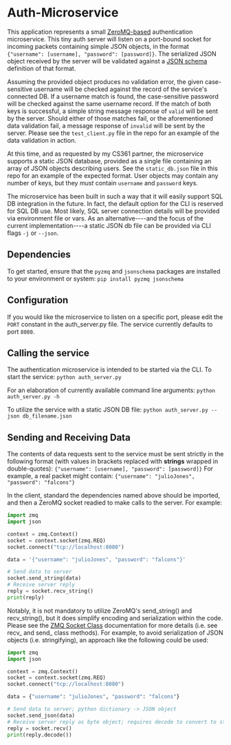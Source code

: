 # Auth-Microservice
This application represents a small [ZeroMQ-based](https://zeromq.org/) authentication microservice. This tiny auth server will listen on a port-bound socket for incoming packets containing simple JSON objects, in the format `{"username": [username], "password": [password]}`. The serialized JSON object received by the server will be validated against a [JSON schema](https://json-schema.org/understanding-json-schema/about.html) definition of that format. 

Assuming the provided object produces no validation error, the given case-sensitive username will be checked against the record of the service's connected DB. If a username match is found, the case-sensitive password will be checked against the same username record. If the match of both keys is successful, a simple string message response of `valid` will be sent by the server. Should either of those matches fail, or the aforementioned data validation fail, a message response of `invalid` will be sent by the server. Please see the `test_client.py` file in the repo for an example of the data validation in action. 

At this time, and as requested by my CS361 partner, the microservice supports a static JSON database, provided as a single file containing an array of JSON objects describing users. See the `static_db.json` file in this repo for an example of the expected format. User objects may contain any number of keys, but they *must* contain `username` and `password` keys. 

The microservice has been built in such a way that it will easily support SQL DB integration in the future. In fact, the default option for the CLI is reserved for SQL DB use. Most likely, SQL server connection details will be provided via environment file or vars. As an alternative----and the focus of the current implementation----a static JSON db file can be provided via CLI flags `-j` or `--json`.

## Dependencies
To get started, ensure that the `pyzmq` and `jsonschema` packages are installed to your environment or system:
```pip install pyzmq jsonschema```

## Configuration

If you would like the microservice to listen on a specific port, please edit the `PORT` constant in the auth_server.py file. The service currently defaults to port `8080`.

## Calling the service

The authentication microservice is intended to be started via the CLI. To start the service:
```python auth_server.py```

For an elaboration of currently available command line arguments:
```python auth_server.py -h```

To utilize the service with a static JSON DB file: 
```python auth_server.py --json db_filename.json```

## Sending and Receiving Data

The contents of data requests sent to the service must be sent strictly in the following format (with values in brackets replaced with **strings** wrapped in double-quotes):
`{"username": [username], "password": [password]}`
For example, a real packet might contain:
`{"username": "julioJones", "password": "falcons"}`

In the client, standard the dependencies named above should be imported, and then a ZeroMQ socket readied to make calls to the server. For example:
```python 
import zmq
import json

context = zmq.Context()
socket = context.socket(zmq.REQ)
socket.connect("tcp://localhost:8080")

data = '{"username": "julioJones", "password": "falcons"}'

# Send data to server
socket.send_string(data)
# Receive server reply
reply = socket.recv_string()
print(reply)
```

Notably, it is not mandatory to utilize ZeroMQ's send_string() and recv_string(), but it does simplify encoding and serialization within the code. Please see the [ZMQ Socket Class](https://pyzmq.readthedocs.io/en/latest/api/zmq.html#zmq.Socket) documentation for more details (i.e. see recv_ and send_ class methods). For example, to avoid serialization of JSON objects (i.e. stringifying), an approach like the following could be used:

```python 
import zmq
import json

context = zmq.Context()
socket = context.socket(zmq.REQ)
socket.connect("tcp://localhost:8080")

data = {"username": "julioJones", "password": "falcons"}

# Send data to server; python dictionary -> JSON object
socket.send_json(data)
# Receive server reply as byte object; requires decode to convert to string
reply = socket.recv()
print(reply.decode())
```
